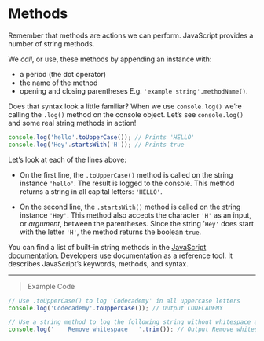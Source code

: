 # Methods

 Remember that methods are actions we can perform. JavaScript provides a number of string methods.

 We *call*, or use, these methods by appending an instance with:

 - a period (the dot operator)
 - the name of the method
 - opening and closing parentheses
 E.g. `'example string'.methodName()`.

 Does that syntax look a little familiar? When we use `console.log()` we’re calling the `.log()` method on the console object. Let’s see `console.log()` and some real string methods in action!
```js
console.log('hello'.toUpperCase()); // Prints 'HELLO'
console.log('Hey'.startsWith('H')); // Prints true
```
 Let’s look at each of the lines above:

 - On the first line, the `.toUpperCase()` method is called on the string instance `'hello'`. The result is logged to the console. This method returns a string in all capital letters: `'HELLO'`.

 - On the second line, the `.startsWith()` method is called on the string instance `'Hey'`. This method also accepts the character `'H'` as an input, or *argument*, between the parentheses. Since the string '`Hey'` does start with the letter `'H'`, the method returns the boolean `true`.

 You can find a list of built-in string methods in the [JavaScript documentation](https://developer.mozilla.org/en-US/docs/Web/JavaScript/Reference/Global_Objects/String). Developers use documentation as a reference tool. It describes JavaScript’s keywords, methods, and syntax.
 
---
> Example Code
```js
// Use .toUpperCase() to log 'Codecademy' in all uppercase letters
console.log('Codecademy'.toUpperCase()); // Output CODECADEMY

// Use a string method to log the following string without whitespace at the beginning and end of it.
console.log('    Remove whitespace   '.trim()); // Output Remove whitespace
``` 
